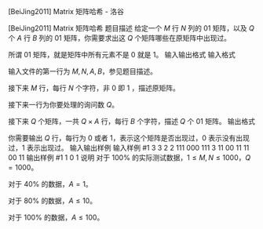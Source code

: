 



[BeiJing2011] Matrix 矩阵哈希 - 洛谷














[BeiJing2011] Matrix 矩阵哈希
题目描述
给定一个 $M$ 行 $N$ 列的 $01$ 矩阵，以及 $Q$ 个 $A$ 行 $B$ 列的 $01$ 矩阵，你需要求出这 $Q$ 个矩阵哪些在原矩阵中出现过。 

所谓 $01$ 矩阵，就是矩阵中所有元素不是 $0$ 就是 $1$。
输入输出格式
输入格式

输入文件的第一行为 $M,N,A,B$，参见题目描述。 

接下来 $M$ 行，每行 $N$ 个字符，非 $0$ 即 $1$ ，描述原矩阵。 

接下来一行为你要处理的询问数 $Q$。

接下来 $Q$ 个矩阵，一共 $Q\times A$ 行，每行 $B$ 个字符，描述 $Q$ 个 $01$ 矩阵。
输出格式

你需要输出 $Q$ 行，每行为 $0$ 或者 $1$，表示这个矩阵是否出现过，$0$ 表示没有出现过，$1$ 表示出现过。
输入输出样例
输入样例 #1
3 3 2 2
111
000
111
3
11
00
11
11
00
11
输出样例 #1
1
0
1
说明
对于 $100\%$ 的实际测试数据，$1\leq M,N \leq 1000$，$Q = 1000$。 

对于 $40\%$ 的数据，$A = 1$。

对于 $80\%$ 的数据，$A \leq 10$。

对于 $100\%$ 的数据，$A \leq 100$。






